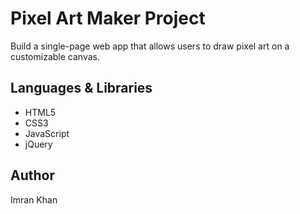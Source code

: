 # Pixel Art Maker Project

Build a single-page web app that allows users to draw pixel art on a customizable canvas.

## Languages & Libraries

* HTML5
* CSS3
* JavaScript
* jQuery

## Author

Imran Khan
